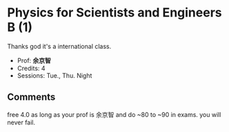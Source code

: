 # Physics for Scientists and Engineers B (1)

Thanks god it's a international class.

- Prof: **余京智**
- Credits: 4
- Sessions: Tue., Thu. Night

## Comments

free 4.0 as long as your prof is 余京智 and do ~80 to ~90 in exams. you will never fail.